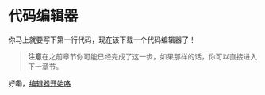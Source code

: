 # 代码编辑器

你马上就要写下第一行代码，现在该下载一个代码编辑器了！

> **注意**在之前章节你可能已经完成了这一步，如果那样的话，你可以直接进入下一章节。

好嘞，[编辑器开始咯][3]

 [3]: ./instructions.md
